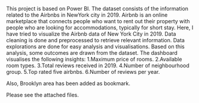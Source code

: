 This project is based on Power BI. The dataset consists of the information related to the Airbnbs in NewYork city in 2019.
Airbnb is an online marketplace that connects people who want to rent out their property with people who are looking for accommodations, typically for short stay.
Here, I have tried to visualize the Airbnb data of New York City in 2019. Data cleaning is done and preprocessed to  retrieve relevant information. Data explorations are done for easy analysis and visualisations. Based on this analysis, some outcomes are drawn from the dataset. 
The dashboard visualises the following insights:
1.Maximum price of rooms.
2.Available room types.
3.Total reviews received in 2019. 
4.Number of neighbourhood group.
5.Top rated five airbnbs.
6.Number of reviews per year.

Also, Brooklyn area has been added as bookmark.

Please see the attached files. 



